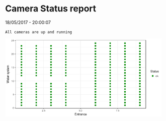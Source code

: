 Camera Status report
================
18/05/2017 - 20:00:07

    All cameras are up and running

![](camreport_files/figure-markdown_github/unnamed-chunk-2-1.png)
